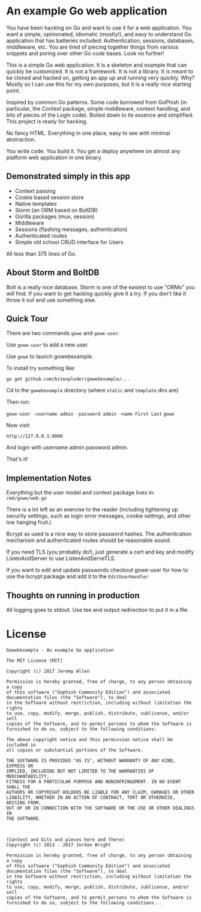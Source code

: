 # An example Go web application

You have been hacking on Go and want to use it for a web application. You want a simple, opinionated, idiomatic (mostly!), and easy to understand Go application that has batteries included: Authentication, sessions, databases, middleware, etc. You are tired of piecing together things from various snippets and poring over other Go code bases. Look no further!

This is a simple Go web application. It is a skeleton and example that can quickly be customized. It is not a framework. It is not a library. It is meant to be cloned and hacked on, getting an app up and running very quickly. Why? Mostly so I can use this for my own purposes, but it is a really nice starting point. 

Inspired by common Go patterns. Some code borrowed from GoPhish (in particular, the Context package, simple middleware, context handling, and bits of pieces of the Login code). Boiled down to its essence and simplified. This project is ready for hacking. 

No fancy HTML. Everything in one place, easy to see with minimal abstraction. 

You write code. You build it. You get a deploy anywhere on almost any platform web application in one binary. 

## Demonstrated simply in this app

 * Context passing
 * Cookie based session store
 * Native templates
 * Storm (an ORM based on BoltDB)
 * Gorilla packages (mux, session)
 * Middleware
 * Sessions (flashing messages, authentication)
 * Authenticated routes
 * Simple old school CRUD interface for Users

All less than 375 lines of Go.

## About Storm and BoltDB

Bolt is a really nice database. Storm is one of the easiest to use "ORMs" you will find. If you want to get hacking quickly give it a try. If you don't like it throw it out and use something else.

## Quick Tour

There are two commands `gowe` and `gowe-user`. 

Use `gowe-user` to add a new user.

Use `gowe` to launch gowebexample. 

To install try something like:

`go get github.com/bitexploder/gowebexample/...`

Cd to the `gowebexample` directory (where `static` and `template` dirs are)

Then run:

`gowe-user -username admin -password admin -name First Last`
`gowe`

Now visit:

`http://127.0.0.1:8080`

And login with username admin password admin. 

That's it!

## Implementation Notes

Everything but the user model and context package lives in: `cmd/gowe/web.go`

There is a lot left as an exercise to the reader (including tightening up security settings, such as login error messages, cookie settings, and other low hanging fruit.)

Bcrypt as used is a nice way to store password hashes. The authentication mechanism and authenticated routes should be reasonable sound. 

If you need TLS (you probably do!), just generate a cert and key and modify ListenAndServer to use ListenAndServeTLS.

If you want to edit and update passwords checkout gowe-user for how to use the bcrypt package and add it to the `EditUserHandler`


## Thoughts on running in production

All logging goes to stdout. Use tee and output redirection to put it in a file.

# License

~~~~~
Gowebexample - An example Go application

The MIT License (MIT)

Copyright (c) 2017 Jeremy Allen

Permission is hereby granted, free of charge, to any person obtaining a copy
of this software ("Gophish Community Edition") and associated documentation files (the "Software"), to deal
in the Software without restriction, including without limitation the rights
to use, copy, modify, merge, publish, distribute, sublicense, and/or sell
copies of the Software, and to permit persons to whom the Software is
furnished to do so, subject to the following conditions:

The above copyright notice and this permission notice shall be included in
all copies or substantial portions of the Software.

THE SOFTWARE IS PROVIDED "AS IS", WITHOUT WARRANTY OF ANY KIND, EXPRESS OR
IMPLIED, INCLUDING BUT NOT LIMITED TO THE WARRANTIES OF MERCHANTABILITY,
FITNESS FOR A PARTICULAR PURPOSE AND NONINFRINGEMENT. IN NO EVENT SHALL THE
AUTHORS OR COPYRIGHT HOLDERS BE LIABLE FOR ANY CLAIM, DAMAGES OR OTHER
LIABILITY, WHETHER IN AN ACTION OF CONTRACT, TORT OR OTHERWISE, ARISING FROM,
OUT OF OR IN CONNECTION WITH THE SOFTWARE OR THE USE OR OTHER DEALINGS IN
THE SOFTWARE.



(Context and bits and pieces here and there)
Copyright (c) 2013 - 2017 Jordan Wright

Permission is hereby granted, free of charge, to any person obtaining a copy
of this software ("Gophish Community Edition") and associated documentation files (the "Software"), to deal
in the Software without restriction, including without limitation the rights
to use, copy, modify, merge, publish, distribute, sublicense, and/or sell
copies of the Software, and to permit persons to whom the Software is
furnished to do so, subject to the following conditions...
~~~~~

 


